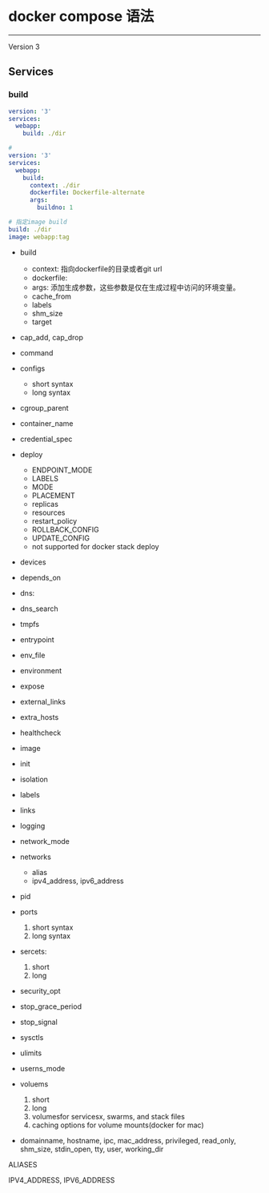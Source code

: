 # docker compose 语法
---
Version 3

## Services

### build
```yaml
version: '3'
services:
  webapp:
    build: ./dir

# 
version: '3'
services:
  webapp:
    build:
      context: ./dir
      dockerfile: Dockerfile-alternate
      args:
        buildno: 1

# 指定image build
build: ./dir
image: webapp:tag


```

* build
  * context: 指向dockerfile的目录或者git url
  * dockerfile: 
  * args: 添加生成参数，这些参数是仅在生成过程中访问的环境变量。
  * cache_from
  * labels
  * shm_size
  * target
  
* cap_add, cap_drop
* command
* configs
  * short syntax
  * long syntax
* cgroup_parent
* container_name
* credential_spec

* deploy
  * ENDPOINT_MODE
  * LABELS
  * MODE
  * PLACEMENT
  * replicas
  * resources
  * restart_policy
  * ROLLBACK_CONFIG
  * UPDATE_CONFIG
  * not supported for docker stack deploy

* devices
* depends_on
* dns:
* dns_search
* tmpfs
* entrypoint
* env_file
* environment
* expose
* external_links
* extra_hosts
* healthcheck
* image
* init
* isolation
* labels
* links
* logging
* network_mode
* networks
  * alias
  * ipv4_address, ipv6_address
* pid
* ports
  1. short syntax
  2. long syntax
* sercets:
  1. short
  2. long
* security_opt
* stop_grace_period
* stop_signal
* sysctls
* ulimits
* userns_mode
* voluems
  1. short
  2. long
  3. volumesfor servicesx, swarms, and stack files
  4. caching options for volume mounts(docker for mac)
* domainname, hostname, ipc, mac_address, privileged, read_only, shm_size, stdin_open, tty, user, working_dir

ALIASES

IPV4_ADDRESS, IPV6_ADDRESS
